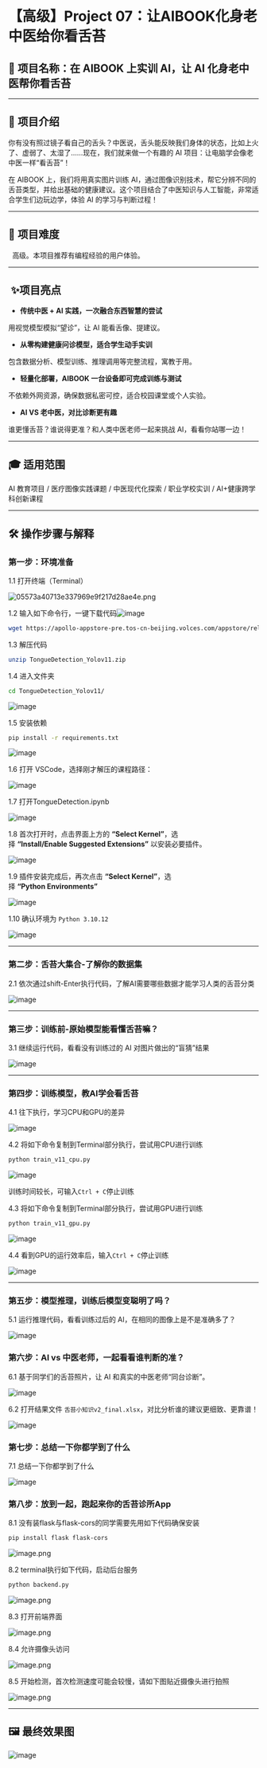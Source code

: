 # 【高级】Project 07：让AIBOOK化身老中医给你看舌苔

## 📌 项目名称：在 AIBOOK 上实训 AI，让 AI 化身老中医帮你看舌苔

---

## 📄 项目介绍

你有没有照过镜子看自己的舌头？中医说，舌头能反映我们身体的状态，比如上火了、虚弱了、太湿了……现在，我们就来做一个有趣的 AI 项目：让电脑学会像老中医一样“看舌苔”！

在 AIBOOK 上，我们将用真实图片训练 AI，通过图像识别技术，帮它分辨不同的舌苔类型，并给出基础的健康建议。这个项目结合了中医知识与人工智能，非常适合学生们边玩边学，体验 AI 的学习与判断过程！

---

## 🧠 项目难度

  高级。本项目推荐有编程经验的用户体验。

---

##  ✨项目亮点

*   **传统中医 + AI 实践，一次融合东西智慧的尝试**
    

用视觉模型模拟“望诊”，让 AI 能看舌像、提建议。

*   **从零构建健康问诊模型，适合学生动手实训**
    

包含数据分析、模型训练、推理调用等完整流程，寓教于用。

*   **轻量化部署，AIBOOK 一台设备即可完成训练与测试**
    

不依赖外网资源，确保数据私密可控，适合校园课堂或个人实验。

*   **AI VS 老中医，对比诊断更有趣**
    

谁更懂舌苔？谁说得更准？和人类中医老师一起来挑战 AI，看看你站哪一边！

---

## 🎓 适用范围

AI 教育项目 / 医疗图像实践课题 / 中医现代化探索 / 职业学校实训 / AI+健康跨学科创新课程

---

## 🛠️ 操作步骤与解释

### 第一步：环境准备

1.1 打开终端（Terminal）

![05573a40713e337969e9f217d28ae4e.png](https://alidocs.oss-cn-zhangjiakou.aliyuncs.com/res/4jKqmoR2avEYlw19/img/4295da04-4bea-4019-a729-98f9b6f4c58b.png)

1.2 输入如下命令行，一键下载代码![image](https://alidocs.oss-cn-zhangjiakou.aliyuncs.com/res/jP2lRYKN4NENJO8g/img/9143c0c5-82e0-40ee-8e22-5ca3955d6f9e.png)

```bash
wget https://apollo-appstore-pre.tos-cn-beijing.volces.com/appstore/release/ai/TongueDetection_Yolov11.zip
```

1.3 解压代码

```bash
unzip TongueDetection_Yolov11.zip
```

1.4 进入文件夹

```bash
cd TongueDetection_Yolov11/
```

![image](https://alidocs.oss-cn-zhangjiakou.aliyuncs.com/res/jP2lRYKN4NENJO8g/img/35ca5dee-3310-43d8-b82d-34360d0c42a9.png)

1.5 安装依赖

```bash
pip install -r requirements.txt
```

![image](https://alidocs.oss-cn-zhangjiakou.aliyuncs.com/res/jP2lRYKN4NENJO8g/img/d859e2f7-21af-4c51-ba36-c1e3f532f79e.png)

1.6 打开 VSCode，选择刚才解压的课程路径：

![image](https://alidocs.oss-cn-zhangjiakou.aliyuncs.com/res/jP2lRYKN4NENJO8g/img/c2f4c330-1005-4b0f-a467-96e6f2d58239.png)

1.7 打开TongueDetection.ipynb

![image](https://alidocs.oss-cn-zhangjiakou.aliyuncs.com/res/jP2lRYKN4NENJO8g/img/f053f34d-d4ea-4ae2-8e34-fa1e86efb11b.png)

1.8 首次打开时，点击界面上方的 **“Select Kernel”**，选择 **“Install/Enable Suggested Extensions”** 以安装必要插件。

![image](https://alidocs.oss-cn-zhangjiakou.aliyuncs.com/res/Mp7ld84LXyvWlBQN/img/3939ddbd-c515-4eb7-b954-b4180f75f4f6.png)

1.9 插件安装完成后，再次点击 **“Select Kernel”**，选择 **“Python Environments”** 

![image](https://alidocs.oss-cn-zhangjiakou.aliyuncs.com/res/Mp7ld84LXyvWlBQN/img/d53e1bda-50b1-4d98-a9dc-393dfe75d8f6.png)

1.10 确认环境为 `Python 3.10.12`

![image](https://alidocs.oss-cn-zhangjiakou.aliyuncs.com/res/jP2lRYKN4NENJO8g/img/172e97b7-cae9-40c6-a596-38b25325df67.png)

---

### 第二步：舌苔大集合-了解你的数据集

2.1 依次通过shift-Enter执行代码，了解AI需要哪些数据才能学习人类的舌苔分类

![image](https://alidocs.oss-cn-zhangjiakou.aliyuncs.com/res/jP2lRYKN4NENJO8g/img/70d49a83-c6a5-4911-a893-25296b43e387.png)

---

### 第三步：训练前-原始模型能看懂舌苔嘛？

3.1 继续运行代码，看看没有训练过的 AI 对图片做出的“盲猜”结果

![image](https://alidocs.oss-cn-zhangjiakou.aliyuncs.com/res/jP2lRYKN4NENJO8g/img/02b0d6fe-409f-44b3-8df8-0c9abea018f7.png)

---

### 第四步：训练模型，教AI学会看舌苔

4.1 往下执行，学习CPU和GPU的差异

![image](https://alidocs.oss-cn-zhangjiakou.aliyuncs.com/res/jP2lRYKN4NENJO8g/img/3a2241c0-6614-4eac-87b2-1e69cf0d9906.png)

4.2 将如下命令复制到Terminal部分执行，尝试用CPU进行训练

```bash
python train_v11_cpu.py
```

![image](https://alidocs.oss-cn-zhangjiakou.aliyuncs.com/res/jP2lRYKN4NENJO8g/img/1c655892-17d3-4717-9ae9-f98d34fc0133.png)

训练时间较长，可输入`Ctrl + C`停止训练

4.3 将如下命令复制到Terminal部分执行，尝试用GPU进行训练

```bash
python train_v11_gpu.py
```

![image](https://alidocs.oss-cn-zhangjiakou.aliyuncs.com/res/jP2lRYKN4NENJO8g/img/1c655892-17d3-4717-9ae9-f98d34fc0133.png)

4.4 看到GPU的运行效率后，输入`Ctrl + C`停止训练

![image](https://alidocs.oss-cn-zhangjiakou.aliyuncs.com/res/jP2lRYKN4NENJO8g/img/5c300d1d-268a-4700-9f43-31dddf306a8d.png)

---

### 第五步：模型推理，训练后模型变聪明了吗？

5.1 运行推理代码，看看训练过后的 AI，在相同的图像上是不是准确多了？

![image](https://alidocs.oss-cn-zhangjiakou.aliyuncs.com/res/jP2lRYKN4NENJO8g/img/def88887-2c37-4270-bcdd-867f964c6cb9.png)

### 第六步：AI vs 中医老师，一起看看谁判断的准？

6.1 基于同学们的舌苔照片，让 AI 和真实的中医老师“同台诊断”。

![image](https://alidocs.oss-cn-zhangjiakou.aliyuncs.com/res/jP2lRYKN4NENJO8g/img/3291b4e2-c91f-44e7-b7d8-18883aee23c6.png)

6.2 打开结果文件 `舌苔小知识v2_final.xlsx`，对比分析谁的建议更细致、更靠谱！

![image](https://alidocs.oss-cn-zhangjiakou.aliyuncs.com/res/jP2lRYKN4NENJO8g/img/cdf2bdba-ea1b-4109-b2fe-6a140296129f.png)

### 第七步：总结一下你都学到了什么

7.1 总结一下你都学到了什么

![image](https://alidocs.oss-cn-zhangjiakou.aliyuncs.com/res/jP2lRYKN4NENJO8g/img/cb7468d2-5799-45c7-86ed-0272c9755abd.png)

### 第八步：放到一起，跑起来你的舌苔诊所App

8.1 没有装flask与flask-cors的同学需要先用如下代码确保安装

```bash
pip install flask flask-cors
```

![image.png](https://alidocs.oss-cn-zhangjiakou.aliyuncs.com/res/jP2lRYKN4NENJO8g/img/8b933bbd-f21a-48ef-af40-b12c37f43638.png)

8.2 terminal执行如下代码，启动后台服务

```bash
python backend.py
```

![image.png](https://alidocs.oss-cn-zhangjiakou.aliyuncs.com/res/jP2lRYKN4NENJO8g/img/00617c72-c5ab-422c-a91e-8ee4739870ae.png)

8.3 打开前端界面

![image.png](https://alidocs.oss-cn-zhangjiakou.aliyuncs.com/res/jP2lRYKN4NENJO8g/img/c922c596-972e-43b8-a9aa-ce0d78acf9c5.png)

8.4 允许摄像头访问

![image.png](https://alidocs.oss-cn-zhangjiakou.aliyuncs.com/res/jP2lRYKN4NENJO8g/img/d2937303-f86f-4daf-9d52-1dc19d31363d.png)

8.5 开始检测，首次检测速度可能会较慢，请如下图贴近摄像头进行拍照

![image.png](https://alidocs.oss-cn-zhangjiakou.aliyuncs.com/res/jP2lRYKN4NENJO8g/img/a699a151-1897-4a62-9c92-848d524d1b6b.png)

---

## 🖼️ 最终效果图

![image](https://alidocs.oss-cn-zhangjiakou.aliyuncs.com/res/jP2lRYKN4NENJO8g/img/25f1647c-b2c9-47c4-bc06-e644f71220c2.png)